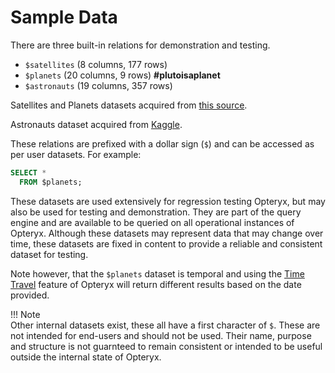 # Sample Data

There are three built-in relations for demonstration and testing.

- `$satellites` (8 columns, 177 rows)   
- `$planets` (20 columns, 9 rows) **#plutoisaplanet**   
- `$astronauts` (19 columns,  357 rows)   

Satellites and Planets datasets acquired from [this source](https://github.com/devstronomy/nasa-data-scraper/tree/f610e541a053f05e26573570604aed50b358cc43/data/json).

Astronauts dataset acquired from [Kaggle](https://www.kaggle.com/nasa/astronaut-yearbook).

These relations are prefixed with a dollar sign (`$`) and can be accessed as per user datasets. For example:

~~~sql
SELECT *
  FROM $planets;
~~~

These datasets are used extensively for regression testing Opteryx, but may also be used for testing and demonstration. They are part of the query engine and are available to be queried on all operational instances of Opteryx. Although these datasets may represent data that may change over time, these datasets are fixed in content to provide a reliable and consistent dataset for testing.

Note however, that the `$planets` dataset is temporal and using the [Time Travel](../adv-time-travel/) feature of Opteryx will return different results based on the date provided.

!!! Note  
    Other internal datasets exist, these all have a first character of `$`. These are not intended for end-users and should not be used. Their name, purpose and structure is not guarnteed to remain consistent or intended to be useful outside the internal state of Opteryx.